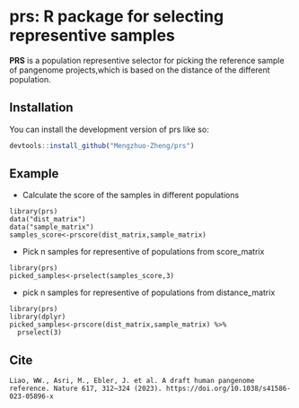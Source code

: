 
# prs: R package for selecting representive samples

<!-- badges: start -->
<!-- badges: end -->

**PRS** is a population representive selector for picking the reference sample of pangenome projects,which is based on the distance of the different population.

## Installation

You can install the development version of prs like so:

``` r
devtools::install_github("Mengzhuo-Zheng/prs")
```

## Example

- Calculate the score of the samples in different populations

```{r example}
library(prs)
data("dist_matrix")
data("sample_matrix")
samples_score<-prscore(dist_matrix,sample_matrix)
```

- Pick n samples for representive of populations from score_matrix

```{r example2}
library(prs)
picked_samples<-prselect(samples_score,3)
```

- pick n samples for representive of populations from distance_matrix
```{r example3}
library(prs)
library(dplyr)
picked_samples<-prscore(dist_matrix,sample_matrix) %>%
  prselect(3)
```

## Cite
```
Liao, WW., Asri, M., Ebler, J. et al. A draft human pangenome reference. Nature 617, 312–324 (2023). https://doi.org/10.1038/s41586-023-05896-x
```
